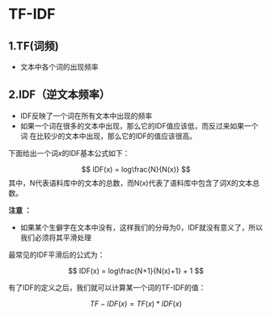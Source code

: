# TF-IDF
## 1.TF(词频)
* 文本中各个词的出现频率

## 2.IDF（逆文本频率）
* IDF反映了一个词在所有文本中出现的频率
* 如果一个词在很多的文本中出现，那么它的IDF值应该低，而反过来如果一个词
在比较少的文本中出现，那么它的IDF的值应该很高。

下面给出一个词$x$的IDF基本公式如下：

$$
IDF(x) = log\frac{N}{N(x)}
$$
其中，N代表语料库中的文本的总数，而N(x)代表了语料库中包含了词X的文本总数。

**注意 ：**
* 如果某个生僻字在文本中没有，这样我们的分母为0，IDF就没有意义了，所以我们必须将其平滑处理

最常见的IDF平滑后的公式为：

$$
IDF(x) = log\frac{N+1}{N(x)+1} + 1
$$

有了IDF的定义之后，我们就可以计算某一个词的TF-IDF的值：

$$
TF-IDF(x) = TF(x) * IDF(x)
$$

